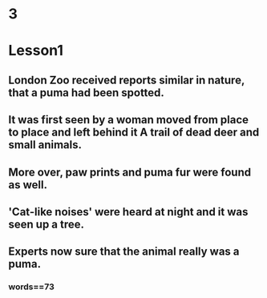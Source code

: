 # 3
# Lesson1
## London Zoo received reports similar in nature, that a puma had been spotted.
## It was first seen by a woman moved from place to place and left behind it A trail of dead deer and small animals.
## More over, paw prints and puma fur were found as well.
## 'Cat-like noises' were heard at night and it was seen up a tree.
## Experts now sure that the animal really was a puma.
### words==73